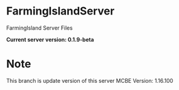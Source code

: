 # FarmingIslandServer
FarmingIsland Server Files


**Current server version: 0.1.9-beta**

# Note

This branch is update version of this server
MCBE Version: 1.16.100
